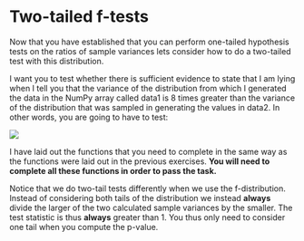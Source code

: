 # Two-tailed f-tests

Now that you have established that you can perform one-tailed hypothesis tests on the ratios of sample variances lets consider how to do a two-tailed test with this distribution.

I want you to test whether there is sufficient evidence to state that I am lying when I tell you that the variance of the distribution from which I generated the data in the NumPy array called data1 is 8 times greater than the variance of the distribution that was sampled in generating the values in data2.  In other words, you are going to have to test:

![](https://render.githubusercontent.com/render/math?math=H_0:\frac{\sigma_1^2}{\sigma_2^2}=1\qquad\textrm{against}\qquad\H_1:\frac{\sigma_1^2}{\sigma_2^2}\ne\1) 

I have laid out the functions that you need to complete in the same way as the functions were laid out in the previous exercises.  __You will need to complete all these functions in order to pass the task.__

Notice that we do two-tail tests differently when we use the f-distribution.  Instead of considering both tails of the distribution we instead __always__ divide the larger of the two calculated sample variances by the smaller.  The test statistic is thus __always__ greater than 1.  You thus only need to consider one tail when you compute the p-value. 
